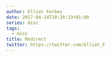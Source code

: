 ```yaml
---
author: Elliot Forbes
date: 2017-04-14T20:28:13+01:00
series: misc
tags:
  - misc
title: Redirect
twitter: https://twitter.com/Elliot_F
---
```


<script type="text/javascript">
    const urlParams = new URLSearchParams(window.location.search);
    const token = urlParams.get('token');
    console.log(token);
    Cookies.set("jwt-token", token, { secure: true });
    console.log(Cookies.get("jwt-token"));
    var redirect_url = Cookies.get("redirect_url");
    // console.log(redirect_url);
    if(typeof redirect_url !== 'undefined') {
        Cookies.remove("redirect_url");
        window.location.replace(redirect_url);
    }

</script>